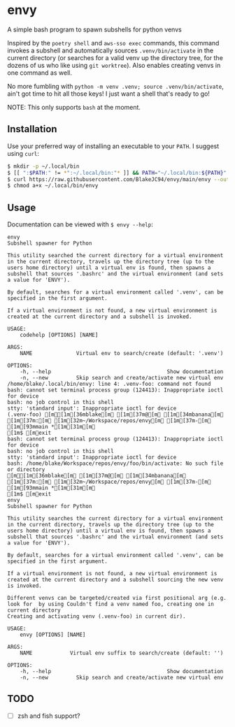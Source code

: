 # envy
A simple bash program to spawn subshells for python venvs

Inspired by the `poetry shell` and `aws-sso exec` commands, this command invokes a subshell and automatically sources `.venv/bin/activate` in the current directory (or searches for a valid venv up the directory tree, for the dozens of us who like using `git worktree`). Also enables creating venvs in one command as well.

No more fumbling with `python -m venv .venv; source .venv/bin/activate`, ain't got time to hit all those keys! I just want a shell that's ready to go!

NOTE: This only supports `bash` at the moment.

## Installation
Use your preferred way of installing an executable to your `PATH`. I suggest using `curl`:
```bash
$ mkdir -p ~/.local/bin
$ [[ ":$PATH:" != *":~/.local/bin:"* ]] && PATH="~/.local/bin:${PATH}"
$ curl https://raw.githubusercontent.com/BlakeJC94/envy/main/envy --output ~/.local/bin/envy
$ chmod a+x ~/.local/bin/envy
```

## Usage
Documentation can be viewed with `$ envy --help`:
```
envy
Subshell spawner for Python

This utility searched the current directory for a virtual environment
in the current directory, travels up the directory tree (up to the
users home directory) until a virtual env is found, then spawns a
subshell that sources '.bashrc' and the virtual environment (and sets
a value for 'ENVY').

By default, searches for a virtual environment called '.venv', can be
specified in the first argument.

If a virtual environment is not found, a new virtual environment is
created at the current directory and a subshell is invoked.

USAGE:
    codehelp [OPTIONS] [NAME]

ARGS:
    NAME              Virtual env to search/create (default: '.venv')

OPTIONS:
    -h, --help                                     Show documentation
    -n, --new         Skip search and create/activate new virtual env
/home/blake/.local/bin/envy: line 4: .venv-foo: command not found
bash: cannot set terminal process group (124413): Inappropriate ioctl for device
bash: no job control in this shell
stty: 'standard input': Inappropriate ioctl for device
(.venv-foo) [m[1m[36mblake[m [1m[37m@[m [1m[34mbanana[m [1m[37m:[m [1m[32m~/Workspace/repos/envy[m [1m[37m-[m [1m[93mmain *[1m[31m[m
[1m$ [mexit
bash: cannot set terminal process group (124413): Inappropriate ioctl for device
bash: no job control in this shell
stty: 'standard input': Inappropriate ioctl for device
bash: /home/blake/Workspace/repos/envy/foo/bin/activate: No such file or directory
[m[1m[36mblake[m [1m[37m@[m [1m[34mbanana[m [1m[37m:[m [1m[32m~/Workspace/repos/envy[m [1m[37m-[m [1m[93mmain *[1m[31m[m
[1m$ [mexit
envy
Subshell spawner for Python

This utility searches the current directory for a virtual environment
in the current directory, travels up the directory tree (up to the
users home directory) until a virtual env is found, then spawns a
subshell that sources '.bashrc' and the virtual environment (and sets
a value for 'ENVY').

By default, searches for a virtual environment called '.venv', can be
specified in the first argument.

If a virtual environment is not found, a new virtual environment is
created at the current directory and a subshell sourcing the new venv
is invoked.

Different venvs can be targeted/created via first positional arg (e.g.
look for  by using Couldn't find a venv named foo, creating one in current directory
Creating and activating venv (.venv-foo) in current dir).

USAGE:
    envy [OPTIONS] [NAME]

ARGS:
    NAME            Virtual env suffix to search/create (default: '')

OPTIONS:
    -h, --help                                     Show documentation
    -n, --new         Skip search and create/activate new virtual env
```

## TODO
* [ ] zsh and fish support?
